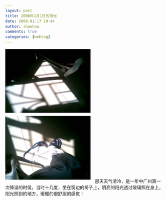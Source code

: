 ```yaml
---
layout: post
title: 2008年1月1日的阳光
date: 2008-01-17 19:44
author: zhaohao
comments: true
categories: [weblog]
---
```

<a href="/Resource/20080101-28007-29.jpg"><img id="BLOGGER_PHOTO_ID_5156413112737537426" style="margin: 0pt 10px 10px 0pt; float: left; cursor: pointer; width: 272px; height: 204px;" src="/Resource/20080101-28007-29.jpg" alt="" border="0" /></a><a href="/Resource/20080101-28005-29.jpg"><img id="BLOGGER_PHOTO_ID_5156412322463554946" style="margin: 0pt 10px 10px 0pt; cursor: pointer; width: 272px; height: 204px;" src="/Resource/20080101-28005-29.jpg" alt="" border="0" /></a>
那天天气清冷，是一年中广州第一次降温的时侯，当时十几度，坐在窗边的椅子上，明亮的阳光透过玻璃照在身上，阳光照到的地方，暖暖的很舒服的感觉！

